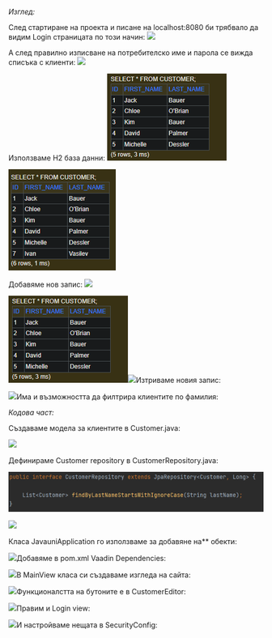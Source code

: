 

*Изглед:*

След стартиране на проекта и писане на localhost:8080 би трябвало да видим Login страницата по този начин:
![](readmeimg/Aspose.Words.d130e470-a409-49f3-b68b-2e39241515e7.003.png)



А след правилно изписване на потребителско име и парола се вижда списъка с клиенти:
![](readmeimg/Aspose.Words.d130e470-a409-49f3-b68b-2e39241515e7.004.png)


Използваме H2 база данни:
![](readmeimg/Aspose.Words.d130e470-a409-49f3-b68b-2e39241515e7.005.png)




![](readmeimg/Aspose.Words.d130e470-a409-49f3-b68b-2e39241515e7.006.png)

Добавяме нов запис:
![](Aspose.Words.d130e470-a409-49f3-b68b-2e39241515e7.007.png)






![](readmeimg/Aspose.Words.d130e470-a409-49f3-b68b-2e39241515e7.005.png)![](Aspose.Words.d130e470-a409-49f3-b68b-2e39241515e7.008.png)Изтриваме новия запис: 



![](readmeimg/Aspose.Words.d130e470-a409-49f3-b68b-2e39241515e7.009.png)Има и възможността да филтрира клиентите по фамилия:






*Кодова част:*

Създаваме модела за клиентите в Customer.java:

![](readmeimg/Aspose.Words.d130e470-a409-49f3-b68b-2e39241515e7.010.png)

Дефинираме Customer repository в CustomerRepository.java:

![](readmeimg/Aspose.Words.d130e470-a409-49f3-b68b-2e39241515e7.011.png)

![](readmeimg/Aspose.Words.d130e470-a409-49f3-b68b-2e39241515e7.012.png)

Класa JavauniApplication го използваме за добавяне на** обекти:

![](readmeimg/Aspose.Words.d130e470-a409-49f3-b68b-2e39241515e7.013.png)Добавяме в pom.xml Vaadin Dependencies: 

![](readmeimg/Aspose.Words.d130e470-a409-49f3-b68b-2e39241515e7.014.png)В MainView класа си създаваме изгледа на сайта:

![](readmeimg/Aspose.Words.d130e470-a409-49f3-b68b-2e39241515e7.015.png)Функционалстта на бутоните е в CustomerEditor:


![](readmeimg/Aspose.Words.d130e470-a409-49f3-b68b-2e39241515e7.016.png)Правим и Login view:





![](readmeimg/Aspose.Words.d130e470-a409-49f3-b68b-2e39241515e7.017.png)И настройваме нещата в SecurityConfig:

